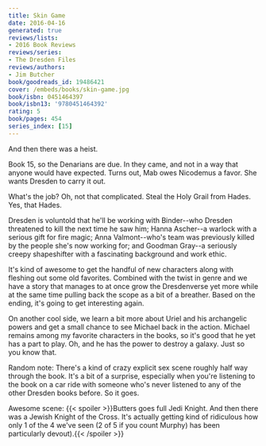 ```yaml
---
title: Skin Game
date: 2016-04-16
generated: true
reviews/lists:
- 2016 Book Reviews
reviews/series:
- The Dresden Files
reviews/authors:
- Jim Butcher
book/goodreads_id: 19486421
cover: /embeds/books/skin-game.jpg
book/isbn: 0451464397
book/isbn13: '9780451464392'
rating: 5
book/pages: 454
series_index: [15]
---
```

And then there was a heist.  

Book 15, so the Denarians are due. In they came, and not in a way that anyone would have expected. Turns out, Mab owes Nicodemus a favor. She wants Dresden to carry it out.  

<!--more-->

What's the job? Oh, not that complicated. Steal the Holy Grail from Hades. Yes, that Hades.  

Dresden is voluntold that he'll be working with Binder--who Dresden threatened to kill the next time he saw him; Hanna Ascher--a warlock with a serious gift for fire magic; Anna Valmont--who's team was previously killed by the people she's now working for; and Goodman Gray--a seriously creepy shapeshifter with a fascinating background and work ethic.  

It's kind of awesome to get the handful of new characters along with fleshing out some old favorites. Combined with the twist in genre and we have a story that manages to at once grow the Dresdenverse yet more while at the same time pulling back the scope as a bit of a breather. Based on the ending, it's going to get interesting again.  

On another cool side, we learn a bit more about Uriel and his archangelic powers and get a small chance to see Michael back in the action. Michael remains among my favorite characters in the books, so it's good that he yet has a part to play. Oh, and he has the power to destroy a galaxy. Just so you know that.  

Random note: There's a kind of crazy explicit sex scene roughly half way through the book. It's a bit of a surprise, especially when you're listening to the book on a car ride with someone who's never listened to any of the other Dresden books before. So it goes.  

Awesome scene:  {{< spoiler >}}Butters goes full Jedi Knight. And then there was a Jewish Knight of the Cross. It's actually getting kind of ridiculous how only 1 of the 4 we've seen (2 of 5 if you count Murphy) has been particularly devout).{{< /spoiler >}}